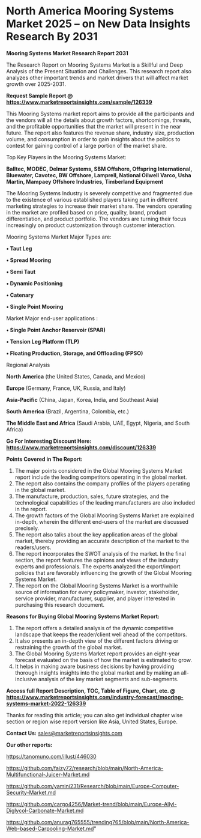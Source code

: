 # North America Mooring Systems Market 2025 – on New Data Insights Research By 2031

<strong>Mooring Systems Market Research Report 2031</strong>

The Research Report on Mooring Systems Market is a Skillful and Deep Analysis of the Present Situation and Challenges. This research report also analyzes other important trends and market drivers that will affect market growth over 2025-2031.

<strong>Request Sample Report @ <a href=https://www.marketreportsinsights.com/sample/126339>https://www.marketreportsinsights.com/sample/126339</a></strong>

This Mooring Systems market report aims to provide all the participants and the vendors will all the details about growth factors, shortcomings, threats, and the profitable opportunities that the market will present in the near future. The report also features the revenue share, industry size, production volume, and consumption in order to gain insights about the politics to contest for gaining control of a large portion of the market share.

Top Key Players in the Mooring Systems Market:

<strong>Balltec, MODEC, Delmar Systems, SBM Offshore, Offspring International, Bluewater, Cavotec, BW Offshore, Lamprell, National Oilwell Varco, Usha Martin, Mampaey Offshore Industries, Timberland Equipment</strong>

The Mooring Systems Industry is severely competitive and fragmented due to the existence of various established players taking part in different marketing strategies to increase their market share. The vendors operating in the market are profiled based on price, quality, brand, product differentiation, and product portfolio. The vendors are turning their focus increasingly on product customization through customer interaction.

Mooring Systems Market Major Types are:

<strong>• Taut Leg

• Spread Mooring

• Semi Taut

• Dynamic Positioning

• Catenary

• Single Point Mooring</strong>

Market Major end-user applications :

<strong>• Single Point Anchor Reservoir (SPAR)

• Tension Leg Platform (TLP)

• Floating Production, Storage, and Offloading (FPSO)</strong>

Regional Analysis

</u><strong><b>North America</b></strong> (the United States, Canada, and Mexico)

<strong><b>Europe </b></strong>(Germany, France, UK, Russia, and Italy)

<strong><b>Asia-Pacific</b></strong> (China, Japan, Korea, India, and Southeast Asia)

<strong><b>South America</b></strong> (Brazil, Argentina, Colombia, etc.)

<strong><b>The Middle East and Africa</b></strong> (Saudi Arabia, UAE, Egypt, Nigeria, and South Africa)

<strong>Go For Interesting Discount Here: <a href=https://www.marketreportsinsights.com/discount/126339>https://www.marketreportsinsights.com/discount/126339</a></strong>

<strong>Points Covered in The Report:</strong>
<ol>
  <li>The major points considered in the Global Mooring Systems Market report include the leading competitors operating in the global market.</li>
  <li>The report also contains the company profiles of the players operating in the global market.</li>
  <li>The manufacture, production, sales, future strategies, and the technological capabilities of the leading manufacturers are also included in the report.</li>
  <li>The growth factors of the Global Mooring Systems Market are explained in-depth, wherein the different end-users of the market are discussed precisely.</li>
  <li>The report also talks about the key application areas of the global market, thereby providing an accurate description of the market to the readers/users.</li>
  <li>The report incorporates the SWOT analysis of the market. In the final section, the report features the opinions and views of the industry experts and professionals. The experts analyzed the export/import policies that are favorably influencing the growth of the Global Mooring Systems Market.</li>
  <li>The report on the Global Mooring Systems Market is a worthwhile source of information for every policymaker, investor, stakeholder, service provider, manufacturer, supplier, and player interested in purchasing this research document.</li>
</ol>
<strong>Reasons for Buying Global Mooring Systems Market Report:</strong>

<ol>
  <li>The report offers a detailed analysis of the dynamic competitive landscape that keeps the reader/client well ahead of the competitors.</li>
  <li>It also presents an in-depth view of the different factors driving or restraining the growth of the global market.</li>
  <li>The Global Mooring Systems Market report provides an eight-year forecast evaluated on the basis of how the market is estimated to grow.</li>
  <li>It helps in making aware business decisions by having providing thorough insights insights into the global market and by making an all-inclusive analysis of the key market segments and sub-segments.</li>
</ol>
<strong>Access full Report Description, TOC, Table of Figure, Chart, etc. @ <a href=https://www.marketreportsinsights.com/industry-forecast/mooring-systems-market-2022-126339>https://www.marketreportsinsights.com/industry-forecast/mooring-systems-market-2022-126339</a></strong>


Thanks for reading this article; you can also get individual chapter wise section or region wise report version like Asia, United States, Europe.

<strong>Contact Us:</strong>
sales@marketreportsinsights.com

<strong>Our other reports:</strong>

<a href=https://tanomuno.com/illust/446030>https://tanomuno.com/illust/446030</a>

<a href=https://github.com/faizy72/research/blob/main/North-America-Multifunctional-Juicer-Market.md>https://github.com/faizy72/research/blob/main/North-America-Multifunctional-Juicer-Market.md</a>

<a href=https://github.com/yamini231/Research/blob/main/Europe-Computer-Security-Market.md>https://github.com/yamini231/Research/blob/main/Europe-Computer-Security-Market.md</a>

<a href=https://github.com/cargo4256/Market-trend/blob/main/Europe-Allyl-Diglycol-Carbonate-Market.md>https://github.com/cargo4256/Market-trend/blob/main/Europe-Allyl-Diglycol-Carbonate-Market.md</a>

<a href=https://github.com/anurag765555/trending765/blob/main/North-America-Web-based-Carpooling-Market.md>https://github.com/anurag765555/trending765/blob/main/North-America-Web-based-Carpooling-Market.md</a>"
